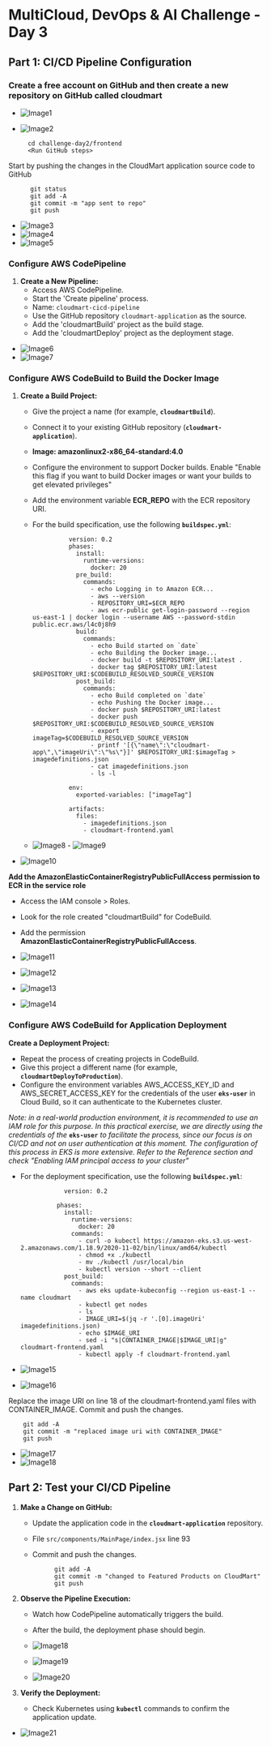 # MultiCloud, DevOps & AI Challenge - Day 3
## Part 1: CI/CD Pipeline Configuration

### Create a free account on GitHub and then create a new repository on GitHub called cloudmart
- ![Image1](https://github.com/user-attachments/assets/0d4002c2-2aa8-4bbc-910d-90812e543400)

- ![Image2](https://github.com/user-attachments/assets/9962e392-d2b3-40a1-b988-7dad5e9db403)



        cd challenge-day2/frontend
        <Run GitHub steps>

 Start by pushing the changes in the CloudMart application source code to GitHub
 
          git status
          git add -A
          git commit -m "app sent to repo"
          git push

  - ![Image3](https://github.com/user-attachments/assets/44eef492-a8f5-4d8e-92f0-2d1c643ad5ea)
  - ![Image4](https://github.com/user-attachments/assets/f1b50f4a-b291-4ff7-b056-1350946979a4)
  - ![Image5](https://github.com/user-attachments/assets/f4786825-1343-4cb7-909d-b7b55550e70e)

### **Configure AWS CodePipeline**

1. **Create a New Pipeline:**
    - Access AWS CodePipeline.
    - Start the 'Create pipeline' process.
    - Name: `cloudmart-cicd-pipeline`
    - Use the GitHub repository `cloudmart-application` as the source.
    - Add the 'cloudmartBuild' project as the build stage.
    - Add the 'cloudmartDeploy' project as the deployment stage.

- ![Image6](https://github.com/user-attachments/assets/857ad27c-a18f-4a43-b82d-cb49ad8e2bd9)
- ![Image7](https://github.com/user-attachments/assets/6348e94d-c77c-4006-af1a-cfab09280a99)


### Configure **AWS CodeBuild to Build the Docker Image**

1. **Create a Build Project:**
    - Give the project a name (for example, **`cloudmartBuild`**).
    - Connect it to your existing GitHub repository (**`cloudmart-application`**).
    - **Image: amazonlinux2-x86_64-standard:4.0**
    - Configure the environment to support Docker builds. Enable "Enable this flag if you want to build Docker images or want your builds to get elevated privileges"
    - Add the environment variable **ECR_REPO** with the ECR repository URI.
    - For the build specification, use the following **`buildspec.yml`**:
  
                    version: 0.2
                    phases:
                      install:
                        runtime-versions:
                          docker: 20
                      pre_build:
                        commands:
                          - echo Logging in to Amazon ECR...
                          - aws --version
                          - REPOSITORY_URI=$ECR_REPO
                          - aws ecr-public get-login-password --region us-east-1 | docker login --username AWS --password-stdin public.ecr.aws/l4c0j8h9
                      build:
                        commands:
                          - echo Build started on `date`
                          - echo Building the Docker image...
                          - docker build -t $REPOSITORY_URI:latest .
                          - docker tag $REPOSITORY_URI:latest $REPOSITORY_URI:$CODEBUILD_RESOLVED_SOURCE_VERSION
                      post_build:
                        commands:
                          - echo Build completed on `date`
                          - echo Pushing the Docker image...
                          - docker push $REPOSITORY_URI:latest
                          - docker push $REPOSITORY_URI:$CODEBUILD_RESOLVED_SOURCE_VERSION
                          - export imageTag=$CODEBUILD_RESOLVED_SOURCE_VERSION
                          - printf '[{\"name\":\"cloudmart-app\",\"imageUri\":\"%s\"}]' $REPOSITORY_URI:$imageTag > imagedefinitions.json
                          - cat imagedefinitions.json
                          - ls -l
                    
                    env:
                      exported-variables: ["imageTag"]
                    
                    artifacts:
                      files:
                        - imagedefinitions.json
                        - cloudmart-frontend.yaml

  
   - ![Image8](https://github.com/user-attachments/assets/7dab9252-5735-4709-aac1-c88b2626dc40) - ![Image9](https://github.com/user-attachments/assets/81de8a8f-a44d-4ea1-ba2f-e78073888bfd)
  - ![Image10](https://github.com/user-attachments/assets/b1989099-0646-40b2-999d-ee49c9f79827)

 **Add the AmazonElasticContainerRegistryPublicFullAccess permission to ECR in the service role**
- Access the IAM console > Roles.
- Look for the role created "cloudmartBuild" for CodeBuild.
- Add the permission **AmazonElasticContainerRegistryPublicFullAccess**.

- ![Image11](https://github.com/user-attachments/assets/c21b5070-66c6-4f0f-a51c-b531b85c6f11)
- ![Image12](https://github.com/user-attachments/assets/edd23b87-b7e2-4029-acd4-9f40c1af2f51)
- ![Image13](https://github.com/user-attachments/assets/6c8c6fb4-ba17-46ef-ac09-a9f77d4dfb42)
- ![Image14](https://github.com/user-attachments/assets/fdbb902e-2b21-4e42-ab64-1eec353616f4)

### Configure AWS CodeBuild for Application Deployment

**Create a Deployment Project:**

- Repeat the process of creating projects in CodeBuild.
- Give this project a different name (for example, **`cloudmartDeployToProduction`**).
- Configure the environment variables AWS_ACCESS_KEY_ID and AWS_SECRET_ACCESS_KEY for the credentials of the user **`eks-user`** in Cloud Build, so it can authenticate to the Kubernetes cluster.

*Note: in a real-world production environment, it is recommended to use an IAM role for this purpose. In this practical exercise, we are directly using the credentials of the* **`eks-user`** *to facilitate the process, since our focus is on CI/CD and not on user authentication at this moment. The configuration of this process in EKS is more extensive. Refer to the Reference section and check "Enabling IAM principal access to your cluster"*

- For the deployment specification, use the following **`buildspec.yml`**:



                  version: 0.2
                
                phases:
                  install:
                    runtime-versions:
                      docker: 20
                    commands:
                      - curl -o kubectl https://amazon-eks.s3.us-west-2.amazonaws.com/1.18.9/2020-11-02/bin/linux/amd64/kubectl
                      - chmod +x ./kubectl
                      - mv ./kubectl /usr/local/bin
                      - kubectl version --short --client
                  post_build:
                    commands:
                      - aws eks update-kubeconfig --region us-east-1 --name cloudmart
                      - kubectl get nodes
                      - ls
                      - IMAGE_URI=$(jq -r '.[0].imageUri' imagedefinitions.json)
                      - echo $IMAGE_URI
                      - sed -i "s|CONTAINER_IMAGE|$IMAGE_URI|g" cloudmart-frontend.yaml
                      - kubectl apply -f cloudmart-frontend.yaml
                
- ![Image15](https://github.com/user-attachments/assets/3bb8eabe-bd76-4616-a4d1-e6b05d22db89)
- ![Image16](https://github.com/user-attachments/assets/2ffa6105-06f4-4e55-acaf-aa4df3398d46)

Replace the image URI on line 18 of the cloudmart-frontend.yaml files with CONTAINER_IMAGE.
Commit and push the changes.

        git add -A
        git commit -m "replaced image uri with CONTAINER_IMAGE"
        git push

- ![Image17](https://github.com/user-attachments/assets/08543ca1-a7dc-4a53-b81f-50bded254c17)
- ![Image18](https://github.com/user-attachments/assets/ed0dc731-85b5-4cb2-90ea-cada4238c070)


## **Part 2: Test your CI/CD Pipeline**

1. **Make a Change on GitHub:**
    - Update the application code in the **`cloudmart-application`** repository.
    - File `src/components/MainPage/index.jsx` line 93
    - Commit and push the changes.



                git add -A
                git commit -m "changed to Featured Products on CloudMart"
                git push

2. **Observe the Pipeline Execution:**
    - Watch how CodePipeline automatically triggers the build.
    - After the build, the deployment phase should begin.
  
    - ![Image18](https://github.com/user-attachments/assets/cad0cb43-d6df-43fe-8670-66e45cd16577)
   - ![Image19](https://github.com/user-attachments/assets/ea9dbd56-fa1b-47a7-a9e6-1ce8a3b53d6d)
   - ![Image20](https://github.com/user-attachments/assets/45dd4b2f-14c4-46c0-ba42-4e267987631d)

3. **Verify the Deployment:**
    - Check Kubernetes using **`kubectl`** commands to confirm the application update.




- ![Image21](https://github.com/user-attachments/assets/7bba7942-e922-477e-bf44-eb8b19a18a39)

















    

